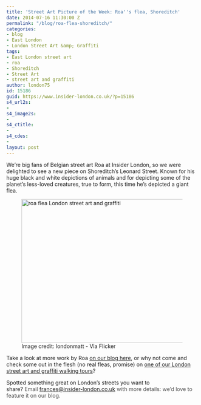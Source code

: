 ```yaml
---
title: 'Street Art Picture of the Week: Roa''s flea, Shoreditch'
date: 2014-07-16 11:30:00 Z
permalink: "/blog/roa-flea-shoreditch/"
categories:
- blog
- East London
- London Street Art &amp; Graffiti
tags:
- East London street art
- roa
- Shoreditch
- Street Art
- street art and graffiti
author: london75
id: 15186
guid: https://www.insider-london.co.uk/?p=15186
s4_url2s:
- 
s4_image2s:
- 
s4_ctitle:
- 
s4_cdes:
- 
layout: post
---
```


We’re big fans of Belgian street art Roa at Insider London, so we were delighted to see a new piece on Shoreditch’s Leonard Street. Known for his huge black and white depictions of animals and for depicting some of the planet’s less-loved creatures, true to form, this time he’s depicted a giant flea.

<figure>
<img class="size-full wp-image-15188 aligncenter" src="https://www.insider-london.co.uk/wp-content/uploads/2014/07/roa-flea-street-art-london.jpg" alt="roa flea London street art and graffiti " width="569" height="379" />
<figcaption>Image credit: londonmatt - Via Flicker </figcaption>
</figure>

Take a look at more work by Roa <a href="/street-art-east-londons-red-market/" target="_blank">on our blog here</a>, or why not come and check some out in the flesh (no real fleas, promise) on <a href="https://www.insider-london.co.uk/tours/street-art-tour-london/" target="_blank">one of our London street art and graffiti walking tours</a>?

Spotted something great on London’s streets you want to share? <span style="color: #4d4d4d;">Email </span><a id="yui_3_16_0_1_1402043296792_83087" style="color: #196ad4;" href="mailto:frances@insider-london.co.uk" target="_blank" rel="nofollow" shape="rect">frances@insider-london.co.uk</a><span style="color: #4d4d4d;"> with more details: we’d love to feature it on our blog. </span>